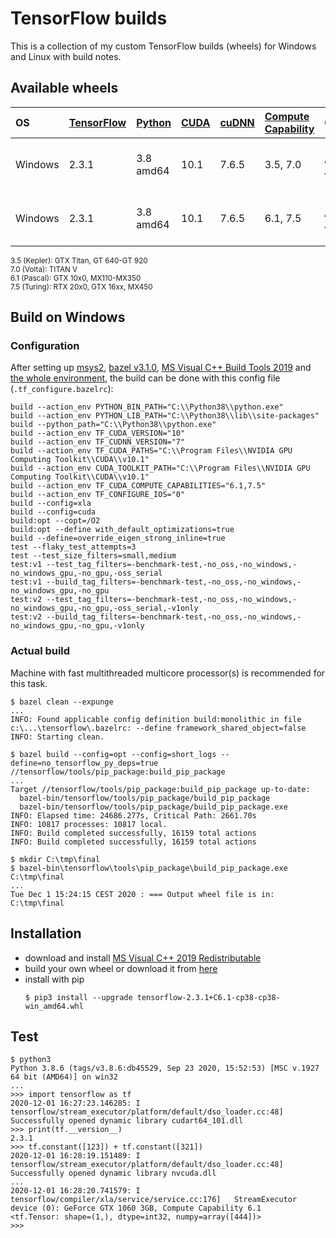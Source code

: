 # TensorFlow builds

This is a collection of my custom TensorFlow builds (wheels) for Windows and Linux
with build notes.

## Available wheels

|OS|[TensorFlow]|[Python]|[CUDA]|[cuDNN]|[Compute Capability]|Optimization|Link|
|:---|:---|:---|:---|:---|:---|:---|:---|
|Windows|2.3.1|3.8 amd64|10.1|7.6.5|3.5, 7.0|/O2 (no AVX)|[tensorflow-2.3.1+C3.5-cp38-cp38-win_amd64.whl]|
|Windows|2.3.1|3.8 amd64|10.1|7.6.5|6.1, 7.5|/O2 (no AVX)|[tensorflow-2.3.1+C6.1-cp38-cp38-win_amd64.whl]|

<sub>3.5 (Kepler): GTX Titan, GT 640-GT 920</sub><br>
<sub>7.0 (Volta): TITAN V</sub><br>
<sub>6.1 (Pascal): GTX 10x0, MX110-MX350</sub><br>
<sub>7.5 (Turing): RTX 20x0, GTX 16xx, MX450</sub>

## Build on Windows

### Configuration

After setting up [msys2], [bazel v3.1.0], [MS Visual C++ Build Tools 2019] and
[the whole environment], the build can be done with this config file (`.tf_configure.bazelrc`):

```
build --action_env PYTHON_BIN_PATH="C:\\Python38\\python.exe"
build --action_env PYTHON_LIB_PATH="C:\\Python38\\lib\\site-packages"
build --python_path="C:\\Python38\\python.exe"
build --action_env TF_CUDA_VERSION="10"
build --action_env TF_CUDNN_VERSION="7"
build --action_env TF_CUDA_PATHS="C:\\Program Files\\NVIDIA GPU Computing Toolkit\\CUDA\\v10.1"
build --action_env CUDA_TOOLKIT_PATH="C:\\Program Files\\NVIDIA GPU Computing Toolkit\\CUDA\\v10.1"
build --action_env TF_CUDA_COMPUTE_CAPABILITIES="6.1,7.5"
build --action_env TF_CONFIGURE_IOS="0"
build --config=xla
build --config=cuda
build:opt --copt=/O2
build:opt --define with_default_optimizations=true
build --define=override_eigen_strong_inline=true
test --flaky_test_attempts=3
test --test_size_filters=small,medium
test:v1 --test_tag_filters=-benchmark-test,-no_oss,-no_windows,-no_windows_gpu,-no_gpu,-oss_serial
test:v1 --build_tag_filters=-benchmark-test,-no_oss,-no_windows,-no_windows_gpu,-no_gpu
test:v2 --test_tag_filters=-benchmark-test,-no_oss,-no_windows,-no_windows_gpu,-no_gpu,-oss_serial,-v1only
test:v2 --build_tag_filters=-benchmark-test,-no_oss,-no_windows,-no_windows_gpu,-no_gpu,-v1only
```
### Actual build

Machine with fast multithreaded multicore processor(s) is recommended for this task.

```
$ bazel clean --expunge
...
INFO: Found applicable config definition build:monolithic in file c:\...\tensorflow\.bazelrc: --define framework_shared_object=false
INFO: Starting clean.

$ bazel build --config=opt --config=short_logs --define=no_tensorflow_py_deps=true //tensorflow/tools/pip_package:build_pip_package
...
Target //tensorflow/tools/pip_package:build_pip_package up-to-date:
  bazel-bin/tensorflow/tools/pip_package/build_pip_package
  bazel-bin/tensorflow/tools/pip_package/build_pip_package.exe
INFO: Elapsed time: 24686.277s, Critical Path: 2661.70s
INFO: 10817 processes: 10817 local.
INFO: Build completed successfully, 16159 total actions
INFO: Build completed successfully, 16159 total actions

$ mkdir C:\tmp\final
$ bazel-bin\tensorflow\tools\pip_package\build_pip_package.exe C:\tmp\final
...
Tue Dec 1 15:24:15 CEST 2020 : === Output wheel file is in: C:\tmp\final
```

## Installation

- download and install [MS Visual C++ 2019 Redistributable]
- build your own wheel or download it from [here]
- install with pip  
  ```
  $ pip3 install --upgrade tensorflow-2.3.1+C6.1-cp38-cp38-win_amd64.whl
  ```

## Test

```
$ python3
Python 3.8.6 (tags/v3.8.6:db45529, Sep 23 2020, 15:52:53) [MSC v.1927 64 bit (AMD64)] on win32
...
>>> import tensorflow as tf
2020-12-01 16:27:23.146285: I tensorflow/stream_executor/platform/default/dso_loader.cc:48] Successfully opened dynamic library cudart64_101.dll
>>> print(tf.__version__)
2.3.1
>>> tf.constant([123]) + tf.constant([321])
2020-12-01 16:28:19.151489: I tensorflow/stream_executor/platform/default/dso_loader.cc:48] Successfully opened dynamic library nvcuda.dll
...
2020-12-01 16:28:20.741579: I tensorflow/compiler/xla/service/service.cc:176]   StreamExecutor device (0): GeForce GTX 1060 3GB, Compute Capability 6.1
<tf.Tensor: shape=(1,), dtype=int32, numpy=array([444])>
>>>
```

[TensorFlow]: https://github.com/tensorflow/tensorflow
[Python]: https://www.python.org/downloads/
[CUDA]: https://developer.nvidia.com/cuda-toolkit-archive
[cuDNN]: https://developer.nvidia.com/cuDNN
[Compute Capability]: https://en.wikipedia.org/wiki/CUDA#GPUs_supported
[tensorflow-2.3.1+C3.5-cp38-cp38-win_amd64.whl]: https://github.com/mrihtar/TensorFlow-builds/releases/download/v2.3.1/tensorflow-2.3.1+C3.5-cp38-cp38-win_amd64.whl
[tensorflow-2.3.1+C6.1-cp38-cp38-win_amd64.whl]: https://github.com/mrihtar/TensorFlow-builds/releases/download/v2.3.1/tensorflow-2.3.1+C6.1-cp38-cp38-win_amd64.whl
[msys2]: https://www.msys2.org
[bazel v3.1.0]: https://github.com/bazelbuild/bazel/releases/tag/3.1.0
[MS Visual C++ Build Tools 2019]: https://visualstudio.microsoft.com/thank-you-downloading-visual-studio/?sku=BuildTools
[the whole environment]: https://www.tensorflow.org/install/source_windows
[MS Visual C++ 2019 Redistributable]: https://aka.ms/vs/16/release/VC_redist.x64.exe
[here]: https://github.com/mrihtar/TensorFlow-builds/releases/tag/v2.3.1

